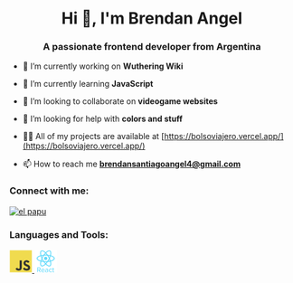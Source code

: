<h1 align="center">Hi 👋, I'm Brendan Angel</h1>
<h3 align="center">A passionate frontend developer from Argentina</h3>

- 🔭 I’m currently working on **Wuthering Wiki**

- 🌱 I’m currently learning **JavaScript**

- 👯 I’m looking to collaborate on **videogame websites**

- 🤝 I’m looking for help with **colors and stuff**

- 👨‍💻 All of my projects are available at [https://bolsoviajero.vercel.app/](https://bolsoviajero.vercel.app/)

- 📫 How to reach me **brendansantiagoangel4@gmail.com**

<h3 align="left">Connect with me:</h3>
<p align="left">
<a href="https://dev.to/el papu" target="blank"><img align="center" src="https://raw.githubusercontent.com/rahuldkjain/github-profile-readme-generator/master/src/images/icons/Social/devto.svg" alt="el papu" height="30" width="40" /></a>
</p>

<h3 align="left">Languages and Tools:</h3>
<p align="left"> <a href="https://developer.mozilla.org/en-US/docs/Web/JavaScript" target="_blank" rel="noreferrer"> <img src="https://raw.githubusercontent.com/devicons/devicon/master/icons/javascript/javascript-original.svg" alt="javascript" width="40" height="40"/> </a> <a href="https://reactjs.org/" target="_blank" rel="noreferrer"> <img src="https://raw.githubusercontent.com/devicons/devicon/master/icons/react/react-original-wordmark.svg" alt="react" width="40" height="40"/> </a> </p>
